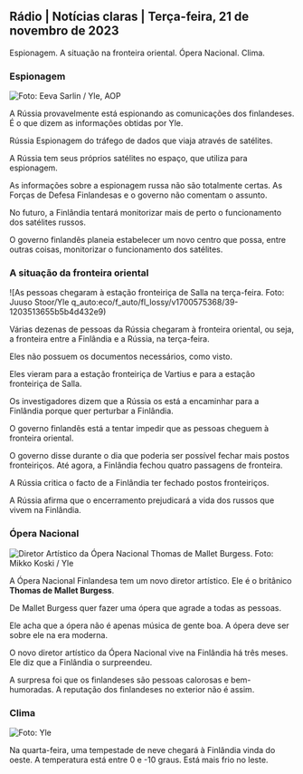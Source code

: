 ## Rádio \| Notícias claras \| Terça-feira, 21 de novembro de 2023

Espionagem. A situação na fronteira oriental. Ópera Nacional. Clima.

### Espionagem

![Foto: Eeva Sarlin / Yle, AOP](https://images.cdn.yle.fi/image/upload/c_crop,h_562,w_1000,x_0,y_32/ar_1.7777777777777777,c_fill,g_faces,h_675,w_1200/dpr_1.0/q_auto:eco/f_auto/fl_lossy/v1700569701/39-1204215655ca2203557b)

A Rússia provavelmente está espionando as comunicações dos finlandeses. É o que dizem as informações obtidas por Yle.

Rússia Espionagem do tráfego de dados que viaja através de satélites.

A Rússia tem seus próprios satélites no espaço, que utiliza para espionagem.

As informações sobre a espionagem russa não são totalmente certas. As Forças de Defesa Finlandesas e o governo não comentam o assunto.

No futuro, a Finlândia tentará monitorizar mais de perto o funcionamento dos satélites russos.

O governo finlandês planeia estabelecer um novo centro que possa, entre outras coisas, monitorizar o funcionamento dos satélites.

### A situação da fronteira oriental

![As pessoas chegaram à estação fronteiriça de Salla na terça-feira. Foto: Juuso Stoor/Yle q_auto:eco/f_auto/fl_lossy/v1700575368/39-1203513655b5b4d432e9)

Várias dezenas de pessoas da Rússia chegaram à fronteira oriental, ou seja, a fronteira entre a Finlândia e a Rússia, na terça-feira.

Eles não possuem os documentos necessários, como visto.

Eles vieram para a estação fronteiriça de Vartius e para a estação fronteiriça de Salla.

Os investigadores dizem que a Rússia os está a encaminhar para a Finlândia porque quer perturbar a Finlândia.

O governo finlandês está a tentar impedir que as pessoas cheguem à fronteira oriental.

O governo disse durante o dia que poderia ser possível fechar mais postos fronteiriços. Até agora, a Finlândia fechou quatro passagens de fronteira.

A Rússia critica o facto de a Finlândia ter fechado postos fronteiriços.

A Rússia afirma que o encerramento prejudicará a vida dos russos que vivem na Finlândia.

### Ópera Nacional

![Diretor Artístico da Ópera Nacional Thomas de Mallet Burgess. Foto: Mikko Koski / Yle](https://images.cdn.yle.fi/image/upload/c_crop,h_3078,w_5472,x_0,y_570/ar_1.7777777777777777,c_fill,g_faces,h_675,w_1200/dpr_1.0/q_auto:eco/f_auto/fl_lossy/v1699350873/39-1196938654a091844d91)

A Ópera Nacional Finlandesa tem um novo diretor artístico. Ele é o britânico **Thomas de Mallet Burgess**.

De Mallet Burgess quer fazer uma ópera que agrade a todas as pessoas.

Ele acha que a ópera não é apenas música de gente boa. A ópera deve ser sobre ele na era moderna.

O novo diretor artístico da Ópera Nacional vive na Finlândia há três meses. Ele diz que a Finlândia o surpreendeu.

A surpresa foi que os finlandeses são pessoas calorosas e bem-humoradas. A reputação dos finlandeses no exterior não é assim.

### Clima

![Foto: Yle](https://images.cdn.yle.fi/image/upload/c_crop,h_1080,w_1919,x_0,y_0/ar_1.7777777777777777,c_fill,g_faces,h_675,w_1200/dpr_1.0/q_auto:eco/f_auto/fl_lossy/v1700579363/39-1204521655cc80468754)

Na quarta-feira, uma tempestade de neve chegará à Finlândia vinda do oeste. A temperatura está entre 0 e -10 graus. Está mais frio no leste.